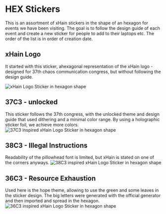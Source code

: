 # HEX Stickers
This is an assortment of xHain stickers in the shape of an hexagon for events we have been visiting. The goal is to follow the design guide of each event and create a new sticker for people to add to their laptops etc. The order of the list is in order of creation date. 

## xHain Logo
It started with this sticker, ahexagonal representation of the xHain logo - designed for 37th chaos communication congress, but without following the design guide.

![xHain Logo Sticker in hexagon shape](https://github.com/xHain/xHainCI/blob/master/stickers/HEX/preview/37C3.png?raw=true)

## 37C3 - unlocked
This sticker follows the 37th congress, with the unlocked theme and design guide that used dithering and a minimal color range. By using a holographic sticker foil, we achieve more colors.
![37C3 inspired xHain Logo Sticker in hexagon shape](https://github.com/xHain/xHainCI/blob/master/stickers/HEX/preview/37C3_unlocked.png?raw=true)

## 38C3 - Illegal Instructions
Readability of the pillowhead font is limited, but xHain is stated on one of the corners anyways. 
![38C3 inspired xHain Logo Sticker in hexagon shape](https://github.com/xHain/xHainCI/blob/master/stickers/HEX/preview/38C3.png?raw=true)

## 36C3 - Resource Exhaustion
Used here is the hope theme, allowing to use the green and some leaves in the sticker design. The big letters were generated with the official generator and then imported and spread in the hexagon.
![36C3 inspired xHain Logo Sticker in hexagon shape](https://github.com/xHain/xHainCI/blob/master/stickers/HEX/preview/38C3.png?raw=true)

